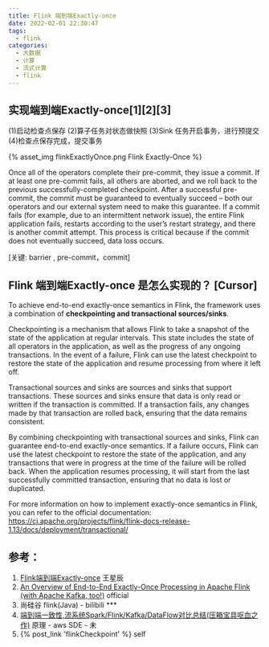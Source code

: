 ```yaml
---
title: Flink 端到端Exactly-once
date: 2022-02-01 22:30:47
tags:
  - flink
categories: 
  - 大数据 
  - 计算  
  - 流式计算 
  - flink
---
```


<p></p>
<!-- more -->

##  实现端到端Exactly-once[1][2][3]

(1)启动检查点保存
(2)算子任务对状态做快照
(3)Sink 任务开启事务，进行预提交
(4)检查点保存完成，提交事务

{% asset_img  flinkExactlyOnce.png  Flink Exactly-Once %}

  Once all of the operators complete their pre-commit, they issue a commit.
  If at least one pre-commit fails, all others are aborted, and we roll back to the previous successfully-completed checkpoint.
  After a successful pre-commit, the commit must be guaranteed to eventually succeed – both our operators and our external system need to make this guarantee. If a commit fails (for example, due to an intermittent network issue), the entire Flink application fails, restarts according to the user’s restart strategy, and there is another commit attempt. This process is critical because if the commit does not eventually succeed, data loss occurs.

[关键:  barrier , pre-commit，commit]



## Flink 端到端Exactly-once 是怎么实现的？ [Cursor]

To achieve end-to-end exactly-once semantics in Flink, the framework uses a combination of **checkpointing and transactional sources/sinks**.

Checkpointing is a mechanism that allows Flink to take a snapshot of the state of the application at regular intervals. This state includes the state of all operators in the application, as well as the progress of any ongoing transactions. In the event of a failure, Flink can use the latest checkpoint to restore the state of the application and resume processing from where it left off.

Transactional sources and sinks are sources and sinks that support transactions. These sources and sinks ensure that data is only read or written if the transaction is committed. If a transaction fails, any changes made by that transaction are rolled back, ensuring that the data remains consistent.

By combining checkpointing with transactional sources and sinks, Flink can guarantee end-to-end exactly-once semantics. If a failure occurs, Flink can use the latest checkpoint to restore the state of the application, and any transactions that were in progress at the time of the failure will be rolled back. When the application resumes processing, it will start from the last successfully committed transaction, ensuring that no data is lost or duplicated.

For more information on how to implement exactly-once semantics in Flink, you can refer to the official documentation: https://ci.apache.org/projects/flink/flink-docs-release-1.13/docs/deployment/transactional/




## 参考：
1. [Flink端到端Exactly-once](https://zhuanlan.zhihu.com/p/68797265) 王星辰
2. [An Overview of End-to-End Exactly-Once Processing in Apache Flink (with Apache Kafka, too!)](https://flink.apache.org/features/2018/03/01/end-to-end-exactly-once-apache-flink.html)   official
3. 尚硅谷 flink(Java) - bilibili   ***
4. [端到端一致性,流系统Spark/Flink/Kafka/DataFlow对比总结(压箱宝具呕血之作)](https://zhuanlan.zhihu.com/p/77677075) 原理 - aws SDE - 未
5. {% post_link 'flinkCheckpoint' %}  self




